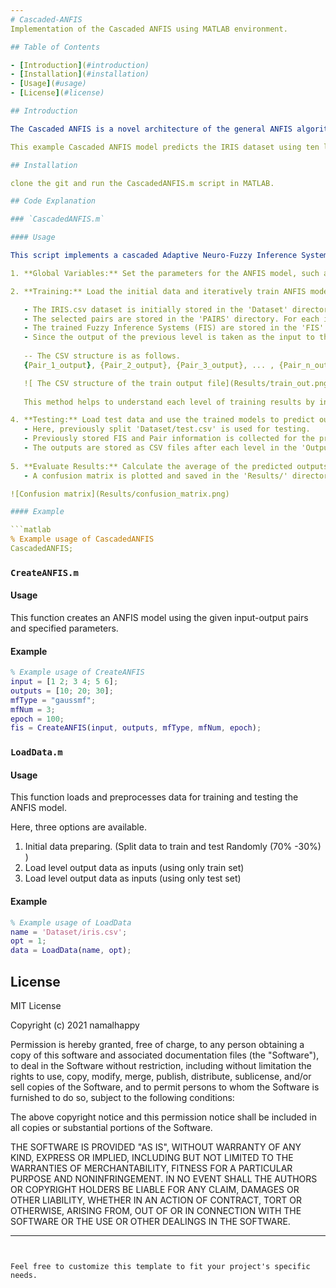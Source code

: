 ```yaml
---
# Cascaded-ANFIS
Implementation of the Cascaded ANFIS using MATLAB environment.

## Table of Contents

- [Introduction](#introduction)
- [Installation](#installation)
- [Usage](#usage)
- [License](#license)

## Introduction

The Cascaded ANFIS is a novel architecture of the general ANFIS algorithm by Dr Jang (1993). This work is published under the title of "A Novel Optimization Algorithm: Cascaded Adaptive Neuro-Fuzzy Inference System" in the International Journal of Fuzzy Systems (2021).

This example Cascaded ANFIS model predicts the IRIS dataset using ten levels of cascades. The final training RMSE of this prediction is 0.000133332.

## Installation

clone the git and run the CascadedANFIS.m script in MATLAB.

## Code Explanation

### `CascadedANFIS.m`

#### Usage

This script implements a cascaded Adaptive Neuro-Fuzzy Inference System (ANFIS) for data processing and prediction. The script includes the following key components:

1. **Global Variables:** Set the parameters for the ANFIS model, such as the number of membership functions, type of membership function, maximum levels, and training epochs.

2. **Training:** Load the initial data and iteratively train ANFIS models at each cascade level. Pairing of input variables is done using a specified method (random pairing in this case). Trained models and pairing information are saved for testing.

   - The IRIS.csv dataset is initially stored in the 'Dataset' directory. The LoadData function loads and preprocesses data for training and testing the ANFIS model. 
   - The selected pairs are stored in the 'PAIRS' directory. For each input ( in IRIS case 4), a randomly selected input is paired and stored their indexes in the PAIRS directory as PAIRS_{level}_{input_index}.mat
   - The trained Fuzzy Inference Systems (FIS) are stored in the 'FIS' directory. Each pair at each level has its own FIS. Therefore, FISs are named as FIS_{level}_{input_index}.fis
   - Since the output of the previous level is taken as the input to the following level, the outputs of each pair ( in this case, 4 pairs) are stored in the 'Output/Train' directory. Here, each outputs are stored as Level_{level}.csv files.
   
   -- The CSV structure is as follows. 
   {Pair_1_output}, {Pair_2_output}, {Pair_3_output}, ... , {Pair_n_output}, {Actual output}

   ![ The CSV structure of the train output file](Results/train_out.png)
   
   This method helps to understand each level of training results by investigating each CSV file at the levels. 

4. **Testing:** Load test data and use the trained models to predict outputs. Outputs of each level are saved for the next level.
   - Here, previously split 'Dataset/test.csv' is used for testing.
   - Previously stored FIS and Pair information is collected for the prediction (at 'FIS/' and 'PAIRS/' respectively)
   - The outputs are stored as CSV files after each level in the 'Outputs/Test/' directory.
   
5. **Evaluate Results:** Calculate the average of the predicted outputs and compare them with the actual test targets. Calculate accuracy and generate a confusion matrix.
   - A confusion matrix is plotted and saved in the 'Results/' directory. 

![Confusion matrix](Results/confusion_matrix.png)

#### Example

```matlab
% Example usage of CascadedANFIS
CascadedANFIS;
```

### `CreateANFIS.m`

#### Usage

This function creates an ANFIS model using the given input-output pairs and specified parameters.

#### Example

```matlab
% Example usage of CreateANFIS
input = [1 2; 3 4; 5 6];
outputs = [10; 20; 30];
mfType = "gaussmf";
mfNum = 3;
epoch = 100;
fis = CreateANFIS(input, outputs, mfType, mfNum, epoch);
```

### `LoadData.m`

#### Usage

This function loads and preprocesses data for training and testing the ANFIS model.

Here, three options are available.
1. Initial data preparing. (Split data to train and test Randomly (70% -30%) )
2. Load level output data as inputs (using only train set)
3. Load level output data as inputs (using only test set)
#### Example

```matlab
% Example usage of LoadData
name = 'Dataset/iris.csv';
opt = 1;
data = LoadData(name, opt);
```

## License

MIT License

Copyright (c) 2021 namalhappy

Permission is hereby granted, free of charge, to any person obtaining a copy
of this software and associated documentation files (the "Software"), to deal
in the Software without restriction, including without limitation the rights
to use, copy, modify, merge, publish, distribute, sublicense, and/or sell
copies of the Software, and to permit persons to whom the Software is
furnished to do so, subject to the following conditions:

The above copyright notice and this permission notice shall be included in all
copies or substantial portions of the Software.

THE SOFTWARE IS PROVIDED "AS IS", WITHOUT WARRANTY OF ANY KIND, EXPRESS OR
IMPLIED, INCLUDING BUT NOT LIMITED TO THE WARRANTIES OF MERCHANTABILITY,
FITNESS FOR A PARTICULAR PURPOSE AND NONINFRINGEMENT. IN NO EVENT SHALL THE
AUTHORS OR COPYRIGHT HOLDERS BE LIABLE FOR ANY CLAIM, DAMAGES OR OTHER
LIABILITY, WHETHER IN AN ACTION OF CONTRACT, TORT OR OTHERWISE, ARISING FROM,
OUT OF OR IN CONNECTION WITH THE SOFTWARE OR THE USE OR OTHER DEALINGS IN THE
SOFTWARE.

---
```


Feel free to customize this template to fit your project's specific needs.
